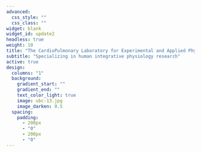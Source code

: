 ```yaml
---
advanced:
  css_style: ""
  css_class: ""
widget: blank
widget_id: update2
headless: true
weight: 10
title: "The CardioPulmonary Laboratory for Experimental and Applied Physiology"
subtitle: "Specializing in human integrative physiology research"
active: true
design:
  columns: "1"
  background:
    gradient_start: ""
    gradient_end: ""
    text_color_light: true
    image: ubc-13.jpg
    image_darken: 0.5
  spacing:
    padding:
      - 200px
      - "0"
      - 200px
      - "0"
---
```

